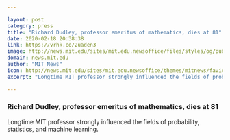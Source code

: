 ```yaml
---

layout: post
category: press
title: "Richard Dudley, professor emeritus of mathematics, dies at 81"
date: 2020-02-18 20:38:38
link: https://vrhk.co/2uaden3
image: http://news.mit.edu/sites/mit.edu.newsoffice/files/styles/og/public/images/2020/Richard-Dudley-MIT-00_0.jpg
domain: news.mit.edu
author: "MIT News"
icon: http://news.mit.edu/sites/mit.edu.newsoffice/themes/mitnews/favicon.ico
excerpt: "Longtime MIT professor strongly influenced the fields of probability, statistics, and machine learning."

---
```


### Richard Dudley, professor emeritus of mathematics, dies at 81

Longtime MIT professor strongly influenced the fields of probability, statistics, and machine learning.